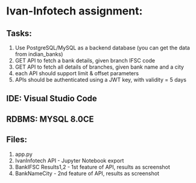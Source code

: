 # Ivan-Infotech assignment:

## Tasks:

1. Use PostgreSQL/MySQL as a backend database (you can get the data from indian_banks)
2. GET API to fetch a bank details, given branch IFSC code
3. GET API to fetch all details of branches, given bank name and a city
4. each API should support limit & offset parameters
5. APIs should be authenticated using a JWT key, with validity = 5 days

## IDE: Visual Studio Code

## RDBMS: MYSQL 8.0CE

## Files:

1. app.py
2. IvanInfotech API - Jupyter Notebook export
3. BankIFSC Results1,2 - 1st feature of API, results as screenshot
4. BankNameCity - 2nd feature of API, results as screenshot

